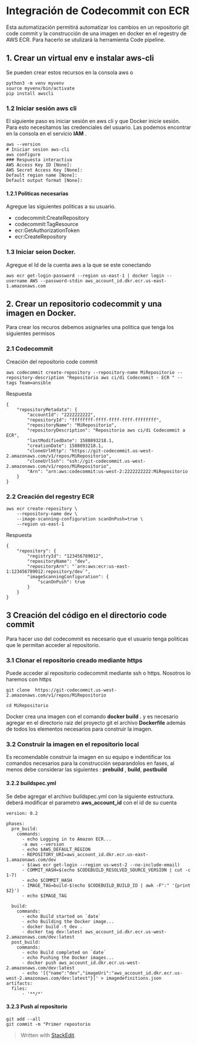 

# Integración de Codecommit con ECR

Esta automatización permitirá automatizar los cambios en un repositorio  git code commit y la construcción de una imagen en docker en el regestry de AWS ECR. Para hacerlo se utulizará la herramienta Code pipeline.

##  1. Crear un virtual env e instalar aws-cli 
Se pueden crear estos recursos en la consola aws o 

```
python3 -m venv myvenv
source myvenv/bin/activate
pip install awscli

```
### 1.2 Iniciar sesión aws cli

El siguiente paso es iniciar sesión en aws cli y que Docker inicie sesión. 
Para esto necesitamos las credenciales del usuario. Las podemos encontrar en la consola en el servicio **IAM** .  
```
aws --version
# Iniciar sesion aws-cli
aws configure 
### Respuesta interactiva
AWS Access Key ID [None]: 
AWS Secret Access Key [None]: 
Default region name [None]: 
Default output format [None]:
```

####  1.2.1 Politicas necesarias
Agregue las siguientes politicas a su usuario. 

- codecommit:CreateRepository 
- codecommit:TagResource 
-  ecr:GetAuthorizationToken
- ecr:CreateRepository

### 1.3 Iniciar seion  Docker.

Agregue el Id de la cuenta aws a la que se este conectando
```
aws ecr get-login-password --region us-east-1 | docker login --username AWS --password-stdin aws_account_id.dkr.ecr.us-east-1.amazonaws.com
```
## 2. Crear un repositorio codecommit y una imagen en Docker.

Para crear los recuros debemos asignarles una politica que tenga los siguientes permisos

### 2.1 Codecommit

Creación del repositorio code commit 
```
aws codecommit create-repository --repository-name MiRepositorio --repository-description "Repositorio aws ci/di Codecommit - ECR " --tags Team=ansible
```

Respuesta
``` 
{
    "repositoryMetadata": {
        "accountId": "2222222222",
        "repositoryId": "ffffffff-ffff-ffff-ffff-ffffffff",
        "repositoryName": "MiRepositorio",
        "repositoryDescription": "Repositorio aws ci/di Codecommit a ECR",
        "lastModifiedDate": 1588893218.1,
        "creationDate": 1588893218.1,
        "cloneUrlHttp": "https://git-codecommit.us-west-2.amazonaws.com/v1/repos/MiRepositorio",
        "cloneUrlSsh": "ssh://git-codecommit.us-west-2.amazonaws.com/v1/repos/MiRepositorio",
        "Arn": "arn:aws:codecommit:us-west-2:2222222222:MiRepositorio
    }
}
```

### 2.2 Creación del regestry ECR
```
aws ecr create-repository \
    --repository-name dev \
    --image-scanning-configuration scanOnPush=true \
    --region us-east-1
```
Respuesta 
```
{
    "repository": {
        "registryId": "123456789012",
        "repositoryName": "dev",
        "repositoryArn": "`arn:aws:ecr:us-east-1:123456789012:repository/dev`",
        "imageScanningConfiguration": {
            "scanOnPush": true
        }
    }
}
```
## 3 Creación del código en el directorio code commit 
Para hacer uso del codecommit es necesario que el usuario tenga politicas que le permitan acceder al repositorio. 
### 3.1 Clonar el repositorio creado mediante https
Puede acceder al repositorio codecommit mediante ssh o https. Nosotros lo haremos con https

```
git clone  https://git-codecommit.us-west-2.amazonaws.com/v1/repos/MiRepositorio

cd MiRepositorio
``` 

Docker crea una imagen con el comando **docker build .** y es  necesario agregar en el directorio raiz del proyecto git  el archivo **Dockerfile** además de todos los elementos necesarios para construir la imagen.

###  3.2 Construir la imagen en el repositorio local 
 Es recomendable construir la imagen en su equipo e indentificar los comandos necesarios para la construcción separandolos en fases, al menos debe considerar las siguientes : **prebuild** , **build**, **postbuild** 
#### 3.2.2 buildspec.yml
Se debe agregar el archivo buildspec.yml con la siguiente estructura. deberá modificar el parametro **aws_account_id** con el id de su cuenta
```
version: 0.2

phases:
  pre_build:
    commands:
      - echo Logging in to Amazon ECR...
      -a aws --version
      - echo $AWS_DEFAULT_REGION
      - REPOSITORY_URI=aws_account_id.dkr.ecr.us-east-1.amazonaws.com/dev
      - $(aws ecr get-login --region us-west-2 --no-include-email)
      - COMMIT_HASH=$(echo $CODEBUILD_RESOLVED_SOURCE_VERSION | cut -c 1-7)
      - echo $COMMIT_HASH
      - IMAGE_TAG=build-$(echo $CODEBUILD_BUILD_ID | awk -F":" '{print $2}')
      - echo $IMAGE_TAG

  build:
    commands:
      - echo Build started on `date`
      - echo Building the Docker image...
      - docker build -t dev .
      - docker tag dev:latest aws_account_id.dkr.ecr.us-west-2.amazonaws.com/dev:latest
  post_build:
    commands:
      - echo Build completed on `date`
      - echo Pushing the Docker images...
      - docker push aws_account_id.dkr.ecr.us-west-2.amazonaws.com/dev:latest
      - echo '[{"name":"dev","imageUri":"aws_account_id.dkr.ecr.us-west-2.amazonaws.com/dev:latest"}]' > imagedefinitions.json
artifacts:
  files:
      - '**/*'
```
#### 3.2.3 Push al repositorio
```
git add --all
git commit -m "Primer repostorio 
```
> Written with [StackEdit](https://stackedit.io/).
<!--stackedit_data:
eyJoaXN0b3J5IjpbMTA1NTgzODIyMiwtMjA0MTI3MTE3NCwtMT
Q0MzI4NDE3Nyw3Nzk5NTE5ODMsLTE5MDY0MzU3ODQsMTUyOTQz
MDcwNSwtMTU1ODAwODE3NiwtODkxMTkyNjE0LC0yMzcxNjI2OT
UsLTIwMjExMTk5ODYsLTIzOTczNzE3Miw2MTQyMjY2MTMsMTYw
ODQ2MDUzMiwtMTc3NjEwNjgyLDE1MzkxMjU1ODMsODU3OTMyMj
ExXX0=
-->